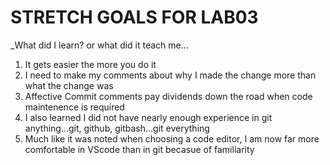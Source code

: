 # STRETCH GOALS FOR LAB03

_What did I learn? or what did it teach me...
  1. It gets easier the more you do it
  2. I need to make my comments about why I made the change more than what the change was
  3. Affective Commit comments pay dividends down the road when code maintenence is required
  4. I also learned I did not have nearly enough experience in git anything...git, github, gitbash...git everything
  5. Much like it was noted when choosing a code editor, I am now far more comfortable in VScode than in git becasue of familiarity
